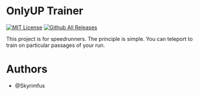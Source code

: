 # OnlyUP Trainer

[![MIT License](https://img.shields.io/badge/License-MIT-green.svg)](./LICENSE.md) [![Github All Releases](https://img.shields.io/github/downloads/Edgarflc/Only_Climb_Trainer/total.svg)]()

This project is for speedrunners. The principle is simple. You can teleport to train on particular passages of your run.

# Authors

- @Skyrimfus
